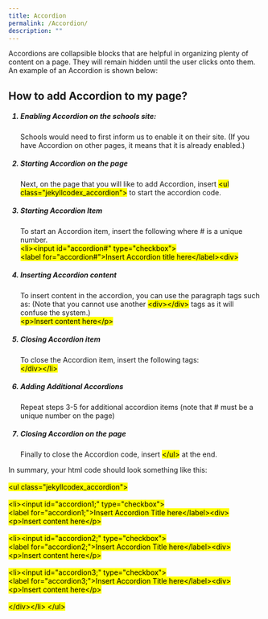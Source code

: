 ```yaml
---
title: Accordion
permalink: /Accordion/
description: ""
---
```

<p>Accordions are collapsible blocks that are helpful in organizing plenty of content on a page. They will remain hidden until the user clicks onto them.
<br>An example of an Accordion is shown below:</p>



<p><h2>How to add Accordion to my page?</h2>
<ol>
	<h5><li>Enabling Accordion on the schools site:</h5>
Schools would need to first inform us to enable it on their site.  (If you have Accordion on other pages, it means that it is already enabled.)</li>

<h5><li>Starting Accordion on the page</h5>
Next, on the page that you will like to add Accordion, insert <mark>&#60;ul class&#61;"jekyllcodex_accordion"&#62;</mark> to start the accordion code.</li>

<h5><li>Starting Accordion Item</h5>
To start an Accordion item, insert the following where &#35; is a unique number.<br><mark>
&#60;li&#62;&#60;input id&#61;"accordion&#35;" type&#61;"checkbox"&#62;<br>
&#60;label for&#61;"accordion&#35;"&#62;Insert Accordion title here&#60;&#47;label&#62;&#60;div&#62;</mark></li>

<h5><li>Inserting Accordion content</h5>
To insert content in the accordion, you can use the paragraph tags such as: (Note that you cannot use another <mark>&#60;div&#62;&#60;&#47;div&#62;</mark> tags as it will confuse the system.)<br>
<mark>&#60;p&#62;Insert content here&#60;&#47;p&#62;</mark></li>

<h5><li>Closing Accordion item</h5>
To close the Accordion item, insert the following tags:<br>
<mark>&#60;&#47;div&#62;&#60;&#47;li&#62;</mark></li>

<h5><li>Adding Additional Accordions</h5>Repeat steps 3-5 for additional accordion items (note that # must be a unique number on the page)</li>

<h5><li>Closing Accordion on the page</h5>
Finally to close the Accordion code, insert <mark>&#60;&#47;ul&#62;</mark> at the end.</li>
</ol></p>
<p>
In summary, your html code should look something like this:
<br><br><mark>
&#60;ul class&#61;"jekyllcodex_accordion"&#62;<br><br>
&#60;li&#62;&#60;input id&#61;"accordion1;" type&#61;"checkbox"&#62;<br>
&#60;label for&#61;"accordion1;"&#62;Insert Accordion Title here&#60;&#47;label&#62;&#60;div&#62;<br>
&#60;p&#62;Insert content here&#60;&#47;p&#62;<br><br>
&#60;li&#62;&#60;input id&#61;"accordion2;" type&#61;"checkbox"&#62;<br>
&#60;label for&#61;"accordion2;"&#62;Insert Accordion Title here&#60;&#47;label&#62;&#60;div&#62;<br>
&#60;p&#62;Insert content here&#60;&#47;p&#62;<br><br>
&#60;li&#62;&#60;input id&#61;"accordion3;" type&#61;"checkbox"&#62;<br>
&#60;label for&#61;"accordion3;"&#62;Insert Accordion Title here&#60;&#47;label&#62;&#60;div&#62;<br>
&#60;p&#62;Insert content here&#60;&#47;p&#62;<br><br>
&#60;&#47;div&#62;&#60;&#47;li&#62;
&#60;&#47;ul&#62;</mark></p>